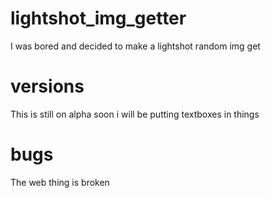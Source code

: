 # lightshot_img_getter
I was bored and decided to make a lightshot random img get

# versions
This is still on alpha soon i will be putting textboxes in things
# bugs

The web thing is broken
